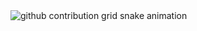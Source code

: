 <picture>
  <source media="(prefers-color-scheme: dark)" srcset="https://raw.githubusercontent.com/CodeWithShivanshu/CodeWithShivanshu/snake-svg/github-contribution-grid-snake-dark.svg">
  <source media="(prefers-color-scheme: light)" srcset="https://raw.githubusercontent.com/CodeWithShivanshu/CodeWithShivanshu/snake-svg/github-contribution-grid-snake.svg">
  <img alt="github contribution grid snake animation" src="https://raw.githubusercontent.com/CodeWithShivanshu/CodeWithShivanshu/snake-svg/github-contribution-grid-snake.svg">
</picture>
